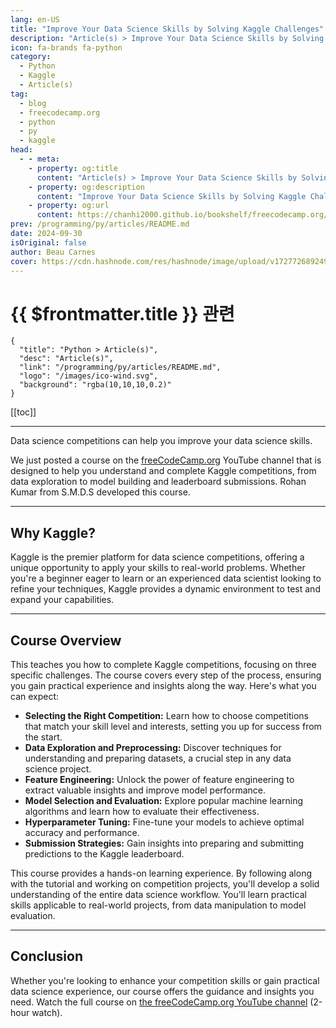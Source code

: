 ```yaml
---
lang: en-US
title: "Improve Your Data Science Skills by Solving Kaggle Challenges"
description: "Article(s) > Improve Your Data Science Skills by Solving Kaggle Challenges"
icon: fa-brands fa-python
category:
  - Python
  - Kaggle
  - Article(s)
tag:
  - blog
  - freecodecamp.org
  - python
  - py
  - kaggle
head:
  - - meta:
    - property: og:title
      content: "Article(s) > Improve Your Data Science Skills by Solving Kaggle Challenges"
    - property: og:description
      content: "Improve Your Data Science Skills by Solving Kaggle Challenges"
    - property: og:url
      content: https://chanhi2000.github.io/bookshelf/freecodecamp.org/improve-your-data-science-skills-by-solving-kaggle-challenges.html
prev: /programming/py/articles/README.md
date: 2024-09-30
isOriginal: false
author: Beau Carnes
cover: https://cdn.hashnode.com/res/hashnode/image/upload/v1727726892494/958dce2c-ac80-4bee-87a3-fb8fd5bd2aef.jpeg
---
```


# {{ $frontmatter.title }} 관련

```component VPCard
{
  "title": "Python > Article(s)",
  "desc": "Article(s)",
  "link": "/programming/py/articles/README.md",
  "logo": "/images/ico-wind.svg",
  "background": "rgba(10,10,10,0.2)"
}
```

[[toc]]

---

<SiteInfo
  name="Improve Your Data Science Skills by Solving Kaggle Challenges"
  desc="Data science competitions can help you improve your data science skills. We just posted a course on the freeCodeCamp.org YouTube channel that is designed to help you understand and complete Kaggle competitions, from data exploration to model building..."
  url="https://freecodecamp.org/news/improve-your-data-science-skills-by-solving-kaggle-challenges/"
  logo="https://cdn.freecodecamp.org/universal/favicons/favicon.ico"
  preview="https://cdn.hashnode.com/res/hashnode/image/upload/v1727726892494/958dce2c-ac80-4bee-87a3-fb8fd5bd2aef.jpeg"/>

Data science competitions can help you improve your data science skills.

We just posted a course on the [<FontIcon icon="fa-brands fa-free-code-camp"/>freeCodeCamp.org](http://freeCodeCamp.org) YouTube channel that is designed to help you understand and complete Kaggle competitions, from data exploration to model building and leaderboard submissions. Rohan Kumar from S.M.D.S developed this course.

---

## Why Kaggle?

Kaggle is the premier platform for data science competitions, offering a unique opportunity to apply your skills to real-world problems. Whether you're a beginner eager to learn or an experienced data scientist looking to refine your techniques, Kaggle provides a dynamic environment to test and expand your capabilities.

---

## Course Overview

This teaches you how to complete Kaggle competitions, focusing on three specific challenges. The course covers every step of the process, ensuring you gain practical experience and insights along the way. Here's what you can expect:

- **Selecting the Right Competition:** Learn how to choose competitions that match your skill level and interests, setting you up for success from the start.
- **Data Exploration and Preprocessing:** Discover techniques for understanding and preparing datasets, a crucial step in any data science project.
- **Feature Engineering:** Unlock the power of feature engineering to extract valuable insights and improve model performance.
- **Model Selection and Evaluation:** Explore popular machine learning algorithms and learn how to evaluate their effectiveness.
- **Hyperparameter Tuning:** Fine-tune your models to achieve optimal accuracy and performance.
- **Submission Strategies:** Gain insights into preparing and submitting predictions to the Kaggle leaderboard.

This course provides a hands-on learning experience. By following along with the tutorial and working on competition projects, you'll develop a solid understanding of the entire data science workflow. You'll learn practical skills applicable to real-world projects, from data manipulation to model evaluation.

---

## Conclusion

Whether you're looking to enhance your competition skills or gain practical data science experience, our course offers the guidance and insights you need. Watch the full course on [<FontIcon icon="fa-brands fa-youtube"/>the freeCodeCamp.org YouTube channel](https://youtu.be/BV03sQ0srcU) (2-hour watch).

<VidStack src="youtube/BV03sQ0srcU" />

